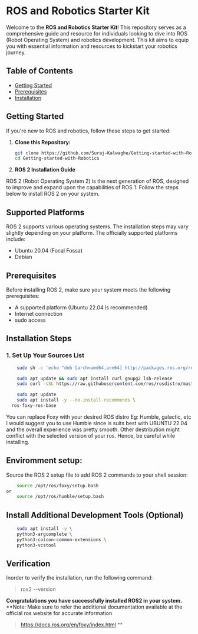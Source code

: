 <!-- <h1> Getting Started with Robotics </h1>

This repo showcases a small robotics project which gives a basic understanding about how to begin with ros and robotics in general. -->

# ROS and Robotics Starter Kit

Welcome to the **ROS and Robotics Starter Kit**! This repository serves as a comprehensive guide and resource for individuals looking to dive into ROS (Robot Operating System) and robotics development. This kit aims to equip you with essential information and resources to kickstart your robotics journey.

## Table of Contents

- [Getting Started](#getting-started)
- [Prerequisites](#prerequisites)
- [Installation](#installation)
<!-- - [Usage](#usage)
- [Examples](#examples)
- [Contributing](#contributing)
- [License](#license) -->

## Getting Started

If you're new to ROS and robotics, follow these steps to get started:

1. **Clone this Repository:**
   ```bash
   git clone https://github.com/Suraj-Kalwaghe/Getting-started-with-Robotics.git
   cd Getting-started-with-Robotics
   ```
2. **ROS 2 Installation Guide**

ROS 2 (Robot Operating System 2) is the next generation of ROS, designed to improve and expand upon the capabilities of ROS 1. Follow the steps below to install ROS 2 on your system.

## Supported Platforms

ROS 2 supports various operating systems. The installation steps may vary slightly depending on your platform. The officially supported platforms include:

- Ubuntu 20.04 (Focal Fossa)
- Debian

## Prerequisites

Before installing ROS 2, make sure your system meets the following prerequisites:

- A supported platform (Ubuntu 22.04 is recommended)
- Internet connection
- sudo access

## Installation Steps

### 1. Set Up Your Sources List

```bash
    sudo sh -c 'echo "deb [arch=amd64,arm64] http://packages.ros.org/ros2/ubuntu focal main" > /etc/apt/sources.list.d/ros2-latest.list'
```

```bash
    sudo apt update && sudo apt install curl gnupg2 lsb-release
    sudo curl -sSL https://raw.githubusercontent.com/ros/rosdistro/master/ros.asc | sudo gpg --dearmor -o /usr/share/keyrings/ros-archive-keyring.gpg
```

```bash
    sudo apt update
    sudo apt install -y --no-install-recommends \
  ros-foxy-ros-base
```

You can replace Foxy with your desired ROS distro Eg: Humble, galactic, etc
I would suggest you to use Humble since is suits best with UBUNTU 22.04 and the overall experience was pretty smooth.
Other destribution might conflict with the selected version of your ros. Hence, be careful while installing.

## Enviromment setup:

Source the ROS 2 setup file to add ROS 2 commands to your shell session:

```bash
    source /opt/ros/foxy/setup.bash
or
    source /opt/ros/humble/setup.bash
```

## Install Additional Development Tools (Optional)

```bash
    sudo apt install -y \
    python3-argcomplete \
    python3-colcon-common-extensions \
    python3-vcstool
```

## Verification

Inorder to verify the installation, run the following command:

> ros2 --version

**Congratulations you have successfully installed ROS2 in your system.**
\*\*Note: Make sure to refer the additional documentation available at the official ros website for accurate information

> https://docs.ros.org/en/foxy/index.html \*\*
